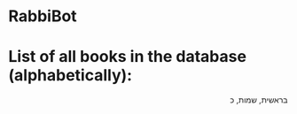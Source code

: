 # RabbiBot

# List of all books in the database (alphabetically):

<div dir="rtl">
בראשית,
שמות,
כ
</div>
